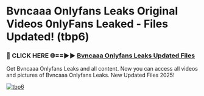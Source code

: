 # Bvncaaa Onlyfans Leaks Original Videos 0nlyFans Leaked - Files Updated! (tbp6)

<h3>🔴 CLICK HERE 🌐==►► <a href="https://tinyurl.com/2wckxsce" rel="nofollow">Bvncaaa Onlyfans Leaks Updated Files</a></h3>

Get Bvncaaa Onlyfans Leaks and all content. Now you can access all videos and pictures of Bvncaaa Onlyfans Leaks. New Updated Files 2025!

[![tbp6](https://i.imgur.com/AFduVYN.gif)](https://tinyurl.com/2wckxsce)
